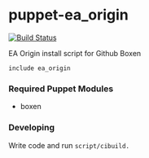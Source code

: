puppet-ea_origin
====

[![Build Status](https://travis-ci.org/boxen/puppet-ea_origin.png?branch=master)](https://travis-ci.org/boxen/puppet-ea_origin)

EA Origin install script for Github Boxen

````
include ea_origin
````

### Required Puppet Modules

- boxen

### Developing

Write code and run ````script/cibuild.````
